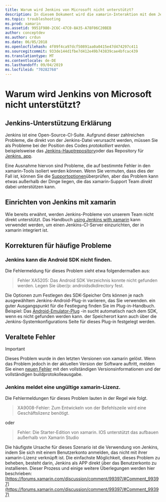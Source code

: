 ```yaml
---
title: Warum wird Jenkins von Microsoft nicht unterstützt?
description: In diesem Dokument wird die xamarin-Interaktion mit dem Jenkins CI-System auf hoher Ebene beschrieben. Außerdem werden einige häufige Probleme erläutert, die bei der Arbeit mit Jenkins auftreten.
ms.topic: troubleshooting
ms.prod: xamarin
ms.assetid: 9951F980-2C6C-47C0-8A35-A78F06C20BEB
author: conceptdev
ms.author: crdun
ms.date: 06/05/2018
ms.openlocfilehash: 4f09f4ca97dcf50891aa0a0415e47d474297c411
ms.sourcegitcommit: 933de144d1fbe7d412e49b743839cae4bfcac439
ms.translationtype: MT
ms.contentlocale: de-DE
ms.lasthandoff: 09/04/2019
ms.locfileid: "70282768"
---
```

# <a name="why-isnt-jenkins-supported-by-microsoft"></a>Warum wird Jenkins von Microsoft nicht unterstützt?

## <a name="jenkins-support-explanation"></a>Jenkins-Unterstützung Erklärung

Jenkins ist eine Open-Source-CI-Suite. Aufgrund dieser zahlreichen Probleme, die direkt von der Jenkins-Datei verursacht werden, müssen Sie als Probleme bei der Position des Codes *protokolliert werden.* beispielsweise das [Jenkins-Hauptrepository](https://github.com/jenkinsci/jenkins)oder das Repository für [Jenkins. app](https://github.com/stisti/jenkins-app).

Eine Ausnahme hiervon sind Probleme, die auf bestimmte Fehler in den xamarin-Tools isoliert werden können. Wenn Sie vermuten, dass dies der Fall ist, können Sie die [Supportoptionen](~/cross-platform/troubleshooting/support-options.md)überprüfen, aber das Problem kann etwas außerhalb der Dinge liegen, die das xamarin-Support Team *direkt* dabei unterstützen kann.

## <a name="setup-jenkins-with-xamarin"></a>Einrichten von Jenkins mit xamarin

Wie bereits erwähnt, werden Jenkins-Probleme von unserem Team nicht direkt unterstützt. Das Handbuch [using Jenkins with xamarin](~/tools/ci/jenkins-walkthrough.md) kann verwendet werden, um einen Jenkins-CI-Server einzurichten, der in xamarin integriert ist. 

## <a name="fixes-for-common-issues"></a>Korrekturen für häufige Probleme

### <a name="jenkins-is-unable-to-find-the-android-sdk"></a>Jenkins kann die Android SDK nicht finden.

Die Fehlermeldung für dieses Problem sieht etwa folgendermaßen aus:

> Fehler XA5205: Das Android SDK Verzeichnis konnte nicht gefunden werden. Legen Sie über/p: androidsdkdirectory fest.

Die Optionen zum Festlegen des SDK-Speicher Orts können je nach ausgewähltem Jenkins-Android-Plug-in variieren, das Sie verwenden. ein guter Ausgangspunkt für die Festlegung finden Sie im Plug-in-Handbuch. Beispiel: Das [Android-Emulator-Plug](https://wiki.jenkins-ci.org/display/JENKINS/Android+Emulator+Plugin#AndroidEmulatorPlugin-Systemconfiguration) -in sucht automatisch nach dem SDK, wenn es nicht gefunden werden kann. der Speicherort kann auch über die Jenkins-Systemkonfigurations Seite für dieses Plug-in festgelegt werden. 


## <a name="deprecated-errors"></a>Veraltete Fehler

> [!IMPORTANT]
> Dieses Problem wurde in den letzten Versionen von xamarin gelöst. Wenn das Problem jedoch in der aktuellen Version der Software auftritt, melden Sie einen [neuen Fehler](~/cross-platform/troubleshooting/questions/howto-file-bug.md) mit den vollständigen Versionsinformationen und der vollständigen buildprotokolleausgabe.



### <a name="jenkins-reports-an-invalid-xamarin-license"></a>Jenkins meldet eine ungültige xamarin-Lizenz.
Die Fehlermeldungen für dieses Problem lauten in der Regel wie folgt.

> XA9008-Fehler: Zum Entwickeln von der Befehlszeile wird eine Geschäftslizenz benötigt.

oder

> Fehler: Die Starter-Edition von xamarin. IOS unterstützt das aufbauen außerhalb von Xamarin Studio 

Die häufigste Ursache für dieses Szenario ist die Verwendung von Jenkins, indem Sie sich mit einem Benutzerkonto anmelden, das nicht mit ihrer xamarin-Lizenz verknüpft ist. Die einfachste Möglichkeit, dieses Problem zu beheben, besteht darin, Jenkins als APP direkt über das Benutzerkonto zu installieren. Dieser Prozess und einige weitere Überlegungen werden hier beschrieben:[https://forums.xamarin.com/discussion/comment/99397/#Comment_99397](https://forums.xamarin.com/discussion/comment/99397/#Comment_99397)
